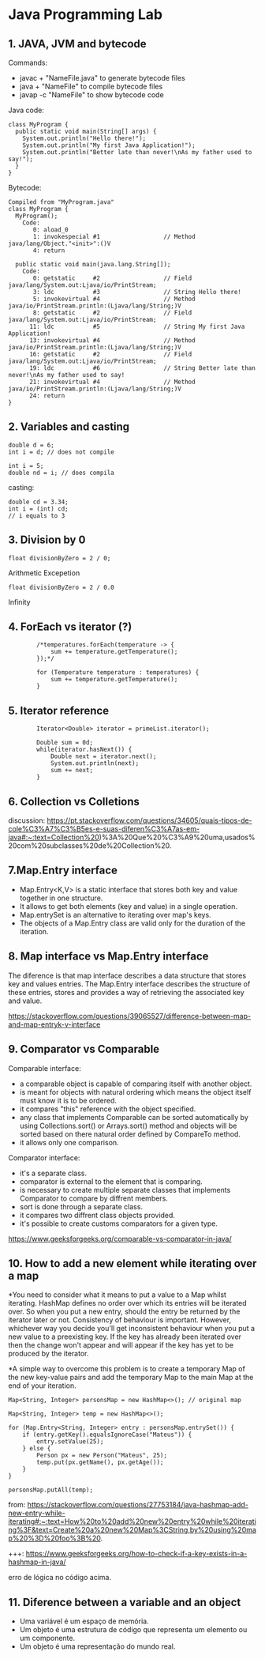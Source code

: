 # Java Programming Lab

## 1. JAVA, JVM and bytecode

Commands:

- javac + "NameFile.java" to generate bytecode files
- java + "NameFile" to compile bytecode files
- javap -c "NameFile" to show bytecode code

Java code:

```
class MyProgram {
  public static void main(String[] args) {
    System.out.println("Hello there!");
    System.out.println("My first Java Application!");
    System.out.println("Better late than never!\nAs my father used to say!");
  }
}
```

Bytecode:

```
Compiled from "MyProgram.java"
class MyProgram {
  MyProgram();
    Code:
       0: aload_0
       1: invokespecial #1                  // Method java/lang/Object."<init>":()V
       4: return

  public static void main(java.lang.String[]);
    Code:
       0: getstatic     #2                  // Field java/lang/System.out:Ljava/io/PrintStream;
       3: ldc           #3                  // String Hello there!
       5: invokevirtual #4                  // Method java/io/PrintStream.println:(Ljava/lang/String;)V
       8: getstatic     #2                  // Field java/lang/System.out:Ljava/io/PrintStream;
      11: ldc           #5                  // String My first Java Application!
      13: invokevirtual #4                  // Method java/io/PrintStream.println:(Ljava/lang/String;)V
      16: getstatic     #2                  // Field java/lang/System.out:Ljava/io/PrintStream;
      19: ldc           #6                  // String Better late than never!\nAs my father used to say!
      21: invokevirtual #4                  // Method java/io/PrintStream.println:(Ljava/lang/String;)V
      24: return
}
```

## 2. Variables and casting

```
double d = 6;
int i = d; // does not compile
```

```
int i = 5;
double nd = i; // does compila
```

casting:

```
double cd = 3.34;
int i = (int) cd;
// i equals to 3
```

## 3. Division by 0

```
float divisionByZero = 2 / 0;
```

Arithmetic Excepetion

```
float divisionByZero = 2 / 0.0
```

Infinity


## 4. ForEach vs iterator (?)

```
        /*temperatures.forEach(temperature -> {
            sum += temperature.getTemperature();
        });*/

        for (Temperature temperature : temperatures) {
            sum += temperature.getTemperature();
        }
```

## 5. Iterator reference

```
        Iterator<Double> iterator = primeList.iterator();

        Double sum = 0d;
        while(iterator.hasNext()) {
            Double next = iterator.next();
            System.out.println(next);
            sum += next;
        }
```

## 6. Collection vs Colletions

discussion: https://pt.stackoverflow.com/questions/34605/quais-tipos-de-cole%C3%A7%C3%B5es-e-suas-diferen%C3%A7as-em-java#:~:text=Collection%20)%3A%20Que%20%C3%A9%20uma,usados%20com%20subclasses%20de%20Collection%20.


## 7.Map.Entry interface

- Map.Entry<K,V> is a static interface that stores both key and value together in one structure.
- It allows to get both elements (key and value) in a single operation.
- Map.entrySet is an alternative to iterating over map's keys.
- The objects of a Map.Entry class are valid only for the duration of the iteration. 


## 8. Map interface vs Map.Entry interface

The diference is that map interface describes a data structure that stores key and values entries. The Map.Entry interface describes the structure of these entries, stores and provides a way of retrieving the associated key and value.

https://stackoverflow.com/questions/39065527/difference-between-map-and-map-entryk-v-interface


## 9. Comparator vs Comparable

Comparable interface: 
- a comparable object is capable of comparing itself with another object.
- is meant for objects with natural ordering which means the object itself must know it is to be ordered.
- it compares "this" reference with the object specified.
- any class that implements Comparable can be sorted automatically by using Collections.sort() or Arrays.sort() method and objects will be sorted based on there natural order defined by CompareTo method.
- it allows only one comparison.

Comparator interface: 
- it's a separate class.
- comparator is external to the element that is comparing.
- is necessary to create multiple separate classes that implements Comparator to compare by diffrent members.
- sort is done through a separate class.
- it compares two diffrent class objects provided.
- it's possible to create customs comparators for a given type.

https://www.geeksforgeeks.org/comparable-vs-comparator-in-java/

## 10. How to add a new element while iterating over a map

*You need to consider what it means to put a value to a Map whilst iterating. HashMap defines no order over which its entries will be iterated over. So when you put a new entry, should the entry be returned by the iterator later or not. Consistency of behaviour is important. However, whichever way you decide you'll get inconsistent behaviour when you put a new value to a preexisting key. If the key has already been iterated over then the change won't appear and will appear if the key has yet to be produced by the iterator.

*A simple way to overcome this problem is to create a temporary Map of the new key-value pairs and add the temporary Map to the main Map at the end of your iteration.

```
Map<String, Integer> personsMap = new HashMap<>(); // original map

Map<String, Integer> temp = new HashMap<>();

for (Map.Entry<String, Integer> entry : personsMap.entrySet()) {
    if (entry.getKey().equalsIgnoreCase("Mateus")) {
        entry.setValue(25);
    } else {
        Person px = new Person("Mateus", 25);
        temp.put(px.getName(), px.getAge());
    }
}

personsMap.putAll(temp);
```

from: https://stackoverflow.com/questions/27753184/java-hashmap-add-new-entry-while-iterating#:~:text=How%20to%20add%20new%20entry%20while%20iterating%3F&text=Create%20a%20new%20Map%3CString,by%20using%20map%20%3D%20foo%3B%20.

+++: https://www.geeksforgeeks.org/how-to-check-if-a-key-exists-in-a-hashmap-in-java/

erro de lógica no código acima.

## 11. Diference between a variable and an object

- Uma variável é um espaço de memória.
- Um objeto é uma estrutura de código que representa um elemento ou um componente.
- Um objeto é uma representação do mundo real.
